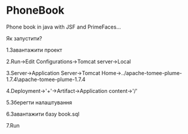 # PhoneBook
Phone book in java with JSF and PrimeFaces...

Як запустити?

1.Завантажити проект

2.Run->Edit Configurations->Tomcat server->Local

3.Server->Application Server->Tomcat Home->../apache-tomee-plume-1.7.4\apache-tomee-plume-1.7.4

4.Deployment->'+'->Artifact->Application content->'/'

5.Зберегти налаштування

6.Завантажити базу book.sql

7.Run
